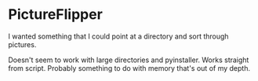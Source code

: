 # PictureFlipper
I wanted something that I could point at a directory and sort through pictures. 

Doesn't seem to work with large directories and pyinstaller. Works straight from script. Probably something to do with memory that's out of my depth.